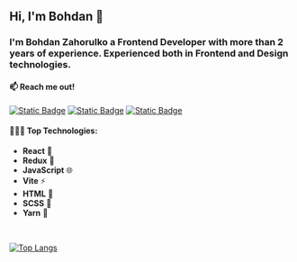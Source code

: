## Hi, I'm Bohdan 👋

### I'm Bohdan Zahorulko a Frontend Developer with more than 2 years of experience. Experienced both in Frontend and Design technologies.


#### 📫 Reach me out!

[![Static Badge](https://img.shields.io/badge/Bohdan%20Zahorulko-0874AF?style=flat&logo=linkedin&logoColor=white&labelColor=0874AF&link=https%3A%2F%2Fwww.linkedin.com%2Fin%2Fbohdan-zahorulko-361b89264%2F)](https://www.linkedin.com/in/bohdan-zahorulko-361b89264/) 
[![Static Badge](https://img.shields.io/badge/mykolazahorulko.work%40gmail.com-EF4136?style=flat&logo=gmail&logoColor=white&labelColor=EF4136&link=https%3A%2F%2Fmail.google.com%2Fmail%2Fu%2F0%2F%23inbox%3Fcompose%3DGTvVlcSMVxpFHtnkdNZpTzTmsbQvtWrQJxfPdWVnwmRfdscXZxXVpqFrGKPvLzbgNGxpjnKxMzdGb)](https://mail.google.com/mail/u/0/#inbox?compose=GTvVlcSMVxpFHtnkdNZpTzTmsbQvtWrQJxfPdWVnwmRfdscXZxXVpqFrGKPvLzbgNGxpjnKxMzdGb)
[![Static Badge](https://img.shields.io/badge/Mykola%20Zahorulko-34A4DB?style=flat&logo=telegram&logoColor=white&labelColor=34A4DB&link=https%3A%2F%2Ft.me%2Fmind_zeal09)](https://t.me/mind_zeal09)

#### 👨🏻‍💻 Top Technologies:

- **React** 🚀
- **Redux** 🔄
- **JavaScript** 🌐
- **Vite** ⚡
- **HTML** 📄
- **SCSS** 🎨
- **Yarn** 🧶
  
</br>

[![Top Langs](https://github-readme-stats.vercel.app/api/top-langs/?username=MykolaZahorulko&layout=compact)](https://github.com/MykolaZahorulko/github-readme-stats)




